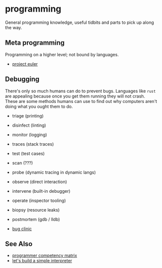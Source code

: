 # programming
General programming knowledge, useful tidbits and parts to pick up along the
way.

## Meta programming
Programming on a higher level; not bound by languages.

- [project euler](https://projecteuler.net/)

## Debugging
There's only so much humans can do to prevent bugs. Languages like `rust` are
appealing because once you get them running they will not crash. These are some
methods humans can use to find out why computers aren't doing what you ought
them to do.

- triage (printing)
- disinfect (linting)
- monitor (logging)
- traces (stack traces)
- test (test cases)
- scan (???)
- probe (dynamic tracing in dynamic langs)
- observe (direct interaction)
- intervene (built-in debugger)
- operate (inspector tooling)
- biopsy (resource leaks)
- postmortem (gdb / lldb)

- [bug clinic](https://github.com/othiym23/bug-clinic)

## See Also
- [programmer competency matrix](http://sijinjoseph.com/programmer-competency-matrix/)
- [let's build a simple interpreter](http://ruslanspivak.com/lsbasi-part1/)
